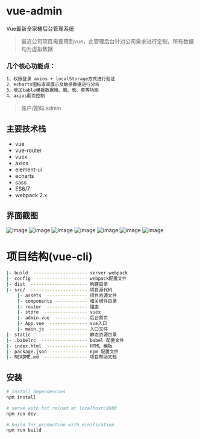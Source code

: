 # vue-admin
Vue最新全家桶后台管理系统
> 最近公司项目需要用到vue，此管理后台针对公司需求进行定制，所有数据均为虚拟数据

### 几个核心功能点：
``` bash
1、权限登录 axios + localStorage方式进行验证
2、echarts图标直观展示及敏感数据进行分析
3、增加table模板数据增、删、改、查等功能
4、axios翻页控制


```
> 账户/密码:admin

## 主要技术栈
* vue
* vue-router
* vuex
* axios
* element-ui
* echarts
* sass
* ES6/7
* webpack 2.x


## 界面截图
![image](https://github.com/GavinJser/vue-admin/blob/master/static/index.jpg)
![image](https://github.com/GavinJser/vue-admin/blob/master/static/login.jpg)
![image](https://github.com/GavinJser/vue-admin/blob/master/static/search.jpg)
![image](https://github.com/GavinJser/vue-admin/blob/master/static/list.jpg)
![image](https://github.com/GavinJser/vue-admin/blob/master/static/add.jpg)
![image](https://github.com/GavinJser/vue-admin/blob/master/static/add1.jpg)
![image](https://github.com/GavinJser/vue-admin/blob/master/static/edit.jpg)

# 项目结构(vue-cli)
``` bash
|- build  -------------------- server webpack
|- config  ------------------- webpack配置文件
|- dist  --------------------- 构建目录
|- src/  --------------------- 项目源代码
    |- assets  --------------- 项目资源文件
    |- components ------------ 相关组件目录
    |- router  --------------- 路由
    |- store  ---------------- vuex
    |- admin.vue  ------------ 后台首页  
    |- App.vue  -------------- vue入口
    |- main.js  -------------- 入口文件
|- static  ------------------- 静态资源目录
|- .babelrc  ----------------- babel 配置文件
|- index.html  --------------- HTML 模板
|- package.json  ------------- npm 配置文件
|- README.md  ---------------- 项目帮助文档

```


## 安装

``` bash
# install dependencies
npm install

# serve with hot reload at localhost:8080
npm run dev

# build for production with minification
npm run build

```


